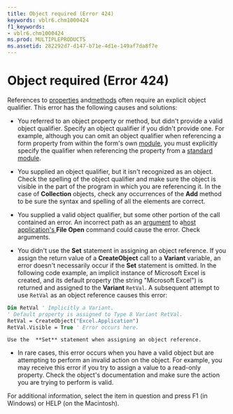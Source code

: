 ```yaml
---
title: Object required (Error 424)
keywords: vblr6.chm1000424
f1_keywords:
- vblr6.chm1000424
ms.prod: MULTIPLEPRODUCTS
ms.assetid: 282292d7-d147-b71e-4d1e-149af7da8f7e
---
```



# Object required (Error 424)

References to [properties](vbe-glossary.md) and[methods](vbe-glossary.md) often require an explicit object qualifier. This error has the following causes and solutions:



- You referred to an object property or method, but didn't provide a valid object qualifier. Specify an object qualifier if you didn't provide one. For example, although you can omit an object qualifier when referencing a form property from within the form's own [module](vbe-glossary.md), you must explicitly specify the qualifier when referencing the property from a [standard module](vbe-glossary.md).
    
- You supplied an object qualifier, but it isn't recognized as an object. Check the spelling of the object qualifier and make sure the object is visible in the part of the program in which you are referencing it. In the case of  **Collection** objects, check any occurrences of the **Add** method to be sure the syntax and spelling of all the elements are correct.
    
- You supplied a valid object qualifier, but some other portion of the call contained an error. An incorrect path as an [argument](vbe-glossary.md) to a[host application's ](vbe-glossary.md) **File Open** command could cause the error. Check arguments.
    
- You didn't use the  **Set** statement in assigning an object reference. If you assign the return value of a **CreateObject** call to a **Variant** variable, an error doesn't necessarily occur if the **Set** statement is omitted. In the following code example, an implicit instance of Microsoft Excel is created, and its default property (the string "Microsoft Excel") is returned and assigned to the **Variant** `RetVal`. A subsequent attempt to use  `RetVal` as an object reference causes this error:
    
```vb
Dim RetVal ' Implicitly a Variant. 
' Default property is assigned to Type 8 Variant RetVal. 
RetVal = CreateObject("Excel.Application") 
RetVal.Visible = True ' Error occurs here. 

  ```


    Use the  **Set** statement when assigning an object reference.
    
- In rare cases, this error occurs when you have a valid object but are attempting to perform an invalid action on the object. For example, you may receive this error if you try to assign a value to a read-only property. Check the object's documentation and make sure the action you are trying to perform is valid.
    

For additional information, select the item in question and press F1 (in Windows) or HELP (on the Macintosh).

